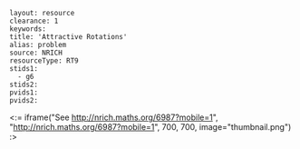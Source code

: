 ````
layout: resource
clearance: 1
keywords:
title: 'Attractive Rotations'
alias: problem
source: NRICH
resourceType: RT9
stids1: 
  - g6
stids2:
pvids1:
pvids2:

````

<:= iframe("See http://nrich.maths.org/6987?mobile=1", "http://nrich.maths.org/6987?mobile=1", 700, 700, image="thumbnail.png") :>

